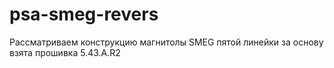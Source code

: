 # psa-smeg-revers
Рассматриваем  конструкцию магнитолы SMEG пятой линейки
за основу взята прошивка 5.43.A.R2
